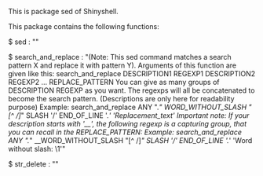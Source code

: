 This is package sed of Shinyshell.

This package contains the following functions:

$ sed  : ""

$ search_and_replace  : "(Note: This sed command matches a search pattern X and replace it with pattern Y). Arguments of this function are given like this: search_and_replace DESCRIPTION1 REGEXP1 DESCRIPTION2 REGEXP2 ... REPLACE_PATTERN You can give as many groups of DESCRIPTION REGEXP as you want. The regexps will all be concatenated to become the search pattern. (Descriptions are only here for readability purpose) Example: search_and_replace ANY ".*" WORD_WITHOUT_SLASH "[^ /]*" SLASH '/' END_OF_LINE '.*' 'Replacement_text' Important note: If your description starts with '__', the following regexp is a capturing group, that you can recall in the REPLACE_PATTERN: Example: search_and_replace ANY ".*" __WORD_WITHOUT_SLASH "[^ /]*" SLASH '/' END_OF_LINE '.*' 'Word without slash: \1'"

$ str_delete  : ""

